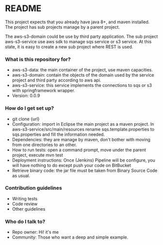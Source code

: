 # README #

This project expects that you already have java 8+, and maven installed. The project has sub projects manage by a parent project. 

The aws-s3-domain could be use by third party application.
The sub project aws-s3-service use aws sdk to manage sqs service or s3 service.
At this state, it is easy to create a new sub project where REST is used.

### What is this repository for? ###

* aws-s3-data: the main container of the project, use maven capacities.
* aws-s3-domain: contain the objects of the domain used by the service project and third party according to aws api.
* aws-s3-service: this service implements the connections to sqs or s3 with springframework wrapper.
* Version: 0.0.9


### How do I get set up? ###

* git clone {url}
* Configuration: import in Eclipse the main project as a maven project.
			In aws-s3-service/src/main/resources rename sqs.template.properties to sqs.properties and fill the information needed.
* Dependencies: they are manage by maven, don't bother with moving from one directories to an other.
* How to run tests: open a command prompt, move under the parent project, execute mvn test
* Deployment instructions: Once (Jenkins) Pipeline will be configure, you will have nothing to do except push your code on BitBucket
* Retrieve binary code: the jar file must be taken from Binary Source Code as usual.

### Contribution guidelines ###

* Writing tests
* Code review
* Other guidelines

### Who do I talk to? ###

* Repo owner: Hi! it's me
* Community: Those who want a deep and simple example.
